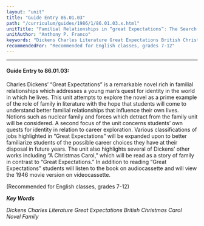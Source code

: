 ```yaml
---
layout: "unit"
title: "Guide Entry 86.01.03"
path: "/curriculum/guides/1986/1/86.01.03.x.html"
unitTitle: "Familial Relationships in “great Expectations”: The Search for Identity"
unitAuthor: "Anthony P. Franco"
keywords: "Dickens Charles Literature Great Expectations British Christmas Carol Novel Family"
recommendedFor: "Recommended for English classes, grades 7-12"
---
```

<body>
<hr/>
 <h4>
  Guide Entry to 86.01.03:
 </h4>
 Charles Dickens’ “Great Expectations” is a remarkable novel rich in familial relationships which addresses a young man’s quest for identity in the world in which he lives. This unit attempts to explore the novel as a prime example of the role of family in literature with the hope that students will come to understand better familial relationships that influence their own lives. Notions such as nuclear family and forces which detract from the family unit will be considered. A second focus of the unit concerns students’ own quests for identity in relation to career exploration. Various classifications of jobs highlighted in “Great Expectations” will be expanded upon to better familiarize students of the possible career choices they have at their disposal in future years. The unit also highlights several of Dickens’ other works including “A Christmas Carol,” which will be read as a story of family in contrast to “Great Expectations.” In addition to reading “Great Expectations” students will listen to the book on audiocassette and will view the 1946 movie version on videocassette.
 <p>
  (Recommended for English classes, grades 7-12)
 </p>
<p>
  <b>
   <i>
    Key Words
   </i>
  </b>
  <br/>
 </p>
 <p>
  <i>
   Dickens Charles Literature Great Expectations British Christmas Carol Novel Family
  </i>
 </p>

</body>